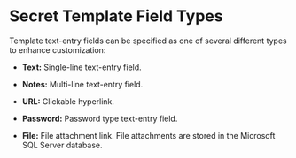 [title]: # (Secret Template Field Types)
[tags]: # (Template)
[priority]: # (20)

# Secret Template Field Types

Template text-entry fields can be specified as one of several different types to enhance customization:

- **Text:** Single-line text-entry field.

- **Notes:** Multi-line text-entry field.

- **URL:** Clickable hyperlink.

- **Password:** Password type text-entry field.

- **File:** File attachment link. File attachments are stored in the Microsoft SQL Server database.
